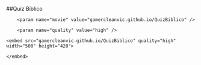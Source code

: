 ##Quiz Bíblico

<object  width="500"  height="420" >

        <param name="movie" value="gamercleanvic.github.io/QuizBiblico" />

        <param name="quality" value="high" />

    <embed src="gamercleanvic.github.io/QuizBiblico" quality="high"  width="500" height="420">

    </embed>

</object>

